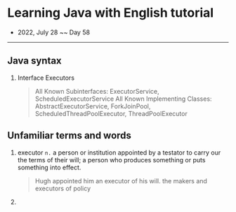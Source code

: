 # Learning Java with English tutorial

- 2022, July 28 ~~ Day 58

---

## Java syntax

1. Interface Executors
    > All Known Subinterfaces: ExecutorService, ScheduledExecutorService
    > All Known Implementing Classes: AbstractExecutorService, ForkJoinPool, ScheduledThreadPoolExecutor, ThreadPoolExecutor

## Unfamiliar terms and words

1. executor `n.` a person or institution appointed by a testator to carry our the terms of their will; a person who produces something or puts something into effect.
    > Hugh appointed him an executor of his will.
    > the makers and executors of policy

2. 
